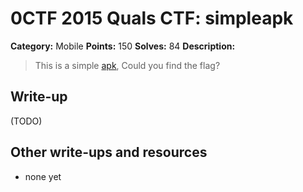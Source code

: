 # 0CTF 2015 Quals CTF: simpleapk

**Category:** Mobile
**Points:** 150
**Solves:** 84
**Description:** 

> This is a simple [apk](simple.apk), Could you find the flag?

## Write-up

(TODO)

## Other write-ups and resources

* none yet